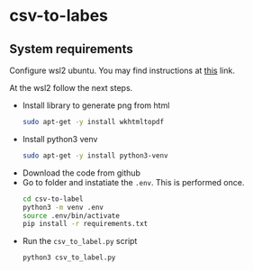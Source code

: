 # csv-to-labes

## System requirements
Configure wsl2 ubuntu. You may find instructions at [this](https://learn.microsoft.com/en-us/windows/wsl/install-manual) link.

At the wsl2 follow the next steps.
- Install library to generate png from html
    ```bash
    sudo apt-get -y install wkhtmltopdf
    ```
- Install python3 venv
    ```bash
    sudo apt-get -y install python3-venv
    ```
- Download the code from github
- Go to folder and instatiate the `.env`. This is performed once.
    ``` bash
    cd csv-to-label
    python3 -m venv .env
    source .env/bin/activate
    pip install -r requirements.txt
    ```
- Run the `csv_to_label.py` script
    ``` bash
    python3 csv_to_label.py
    ```

